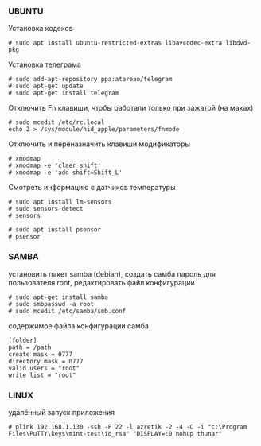 ### UBUNTU
Установка кодеков
```
# sudo apt install ubuntu-restricted-extras libavcodec-extra libdvd-pkg
```

Установка телеграма
```
# sudo add-apt-repository ppa:atareao/telegram
# sudo apt-get update
# sudo apt-get install telegram
```

Отключить Fn клавиши, чтобы работали только при зажатой (на маках)
```
# sudo mcedit /etc/rc.local
echo 2 > /sys/module/hid_apple/parameters/fnmode
```

Отключить и переназначить клавиши модификаторы
```
# xmodmap
# xmodmap -e 'claer shift'
# xmodmap -e 'add shift=Shift_L'
```

Смотреть информацию с датчиков температуры
```
# sudo apt install lm-sensors
# sudo sensors-detect
# sensors
```

```
# sudo apt install psensor
# psensor
```

### SAMBA
установить пакет samba (debian), создать самба пароль для пользователя root, редактировать файл конфигурации
```
# sudo apt-get install samba
# sudo smbpasswd -a root
# sudo mcedit /etc/samba/smb.conf
```
содержимое файла конфигурации самба
```
[folder]
path = /path
create mask = 0777
directory mask = 0777
valid users = "root"
write list = "root"
```

### LINUX
удалённый запуск приложения
```
# plink 192.168.1.130 -ssh -P 22 -l azretik -2 -4 -C -i "c:\Program Files\PuTTY\keys\mint-test\id_rsa" "DISPLAY=:0 nohup thunar"
```

